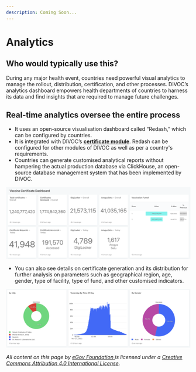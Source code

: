 ```yaml
---
description: Coming Soon...
---
```


# Analytics

## Who would typically use this?

During any major health event, countries need powerful visual analytics to manage the rollout, distribution, certification, and other processes. DIVOC’s analytics dashboard empowers health departments of countries to harness its data and find insights that are required to manage future challenges.

## Real-time analytics oversee the entire process

* It uses an open-source visualisation dashboard called “Redash,” which can be configured by countries.
* It is integrated with DIVOC’s [**certificate module**](issue-and-verify-certificates/). Redash can be configured for other modules of DIVOC as well as per a country's requirements.
* Countries can generate customised analytical reports without hampering the actual production database via ClickHouse, an open-source database management system that has been implemented by DIVOC.

![](<../.gitbook/assets/Screenshot 2021-11-29 at 9.46.02 AM.png>)

* You can also see details on certificate generation and its distribution for further analysis on parameters such as geographical region, age, gender, type of facility, type of fund, and other customised indicators.

![](<../.gitbook/assets/Screenshot 2021-11-29 at 9.46.36 AM.png>)

_All content on this page by_ [_eGov Foundation_ ](https://egov.org.in)_is licensed under a_ [_Creative Commons Attribution 4.0 International License_](http://creativecommons.org/licenses/by/4.0/)_._
